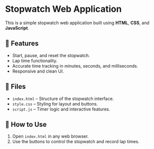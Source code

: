 # Stopwatch Web Application

This is a simple stopwatch web application built using **HTML**, **CSS**, and **JavaScript**.

## 🚀 Features
- Start, pause, and reset the stopwatch.
- Lap time functionality.
- Accurate time tracking in minutes, seconds, and milliseconds.
- Responsive and clean UI.

## 📁 Files
- `index.html` – Structure of the stopwatch interface.
- `style.css` – Styling for layout and buttons.
- `script.js` – Timer logic and interactive features.

## 🧪 How to Use
1. Open `index.html` in any web browser.
2. Use the buttons to control the stopwatch and record lap times.

